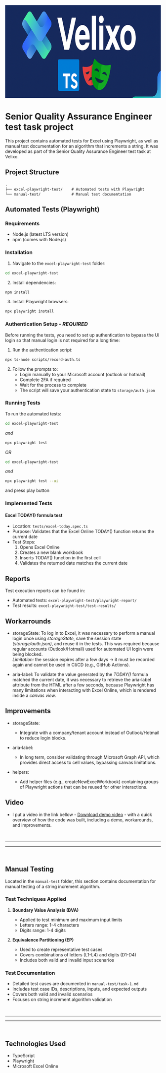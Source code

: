 <img src="excel-playwright-test/images/velixo-ts-pw.png" width="1000" height="300">

<br>

# Senior Quality Assurance Engineer test task project

This project contains automated tests for Excel using Playwright, as well as manual test documentation for an algorithm that increments a string.
It was developed as part of the Senior Quality Assurance Engineer test task at Velixo.

## Project Structure

```
.
├── excel-playwright-test/    # Automated tests with Playwright
└── manual-test/              # Manual test documentation
```

## Automated Tests (Playwright)

### Requirements
- Node.js (latest LTS version)
- npm (comes with Node.js)

### Installation

1. Navigate to the `excel-playwright-test` folder:
```bash
cd excel-playwright-test
```

2. Install dependencies:
```bash
npm install
```

3. Install Playwright browsers:
```bash
npx playwright install
```

### Authentication Setup - ***REQUIRED***

Before running the tests, you need to set up authentication to bypass the UI login so that manual login is not required for a long time:

1. Run the authentication script:
```bash
npx ts-node scripts/record-auth.ts
```

2. Follow the prompts to:
   - Login manually to your Microsoft account (outlook or hotmail)
   - Complete 2FA if required
   - Wait for the process to complete
   - The script will save your authentication state to `storage/auth.json`

### Running Tests

To run the automated tests:

```bash
cd excel-playwright-test
```
*and*
```bash
npx playwright test
```

*OR* 

```bash
cd excel-playwright-test
```
*and*
```bash
npx playwright test --ui 
``` 
and press play button

### Implemented Tests

#### Excel TODAY() formula test
- Location: `tests/excel-today.spec.ts`
- Purpose: Validates that the Excel Online TODAY() function returns the current date
- Test Steps:
  1. Opens Excel Online
  2. Creates a new blank workbook
  3. Inserts TODAY() function in the first cell
  4. Validates the returned date matches the current date

#### 

## Reports

Test execution reports can be found in:
- Automated tests: `excel-playwright-test/playwright-report/`
- Test results: `excel-playwright-test/test-results/`

## Workarrounds

- storageState: To log in to Excel, it was necessary to perform a manual login once using *storageState*, save the session state *(storage/auth.json)*, and reuse it in the tests. This was required because regular accounts (Outlook/Hotmail) used for automated UI login were being blocked.\
*Limitation:* the session expires after a few days → it must be recorded again and cannot be used in CI/CD (e.g., GitHub Actions).

- aria-label: To validate the value generated by the *TODAY()* formula matched the current date, it was necessary to retrieve the aria-label attribute from the HTML after a few seconds, because Playwright has many limitations when interacting with Excel Online, which is rendered inside a *canvas view*.

## Improvements 

- storageState:

  - Integrate with a company/tenant account instead of Outlook/Hotmail to reduce login blocks.

- aria-label:

  - In long term, consider validating through Microsoft Graph API, which provides direct access to cell values, bypassing canvas limitations.

- helpers:

  - Add helper files (e.g., createNewExcelWorkbook) containing groups of Playwright actions that can be reused for other interactions. 


## Video 

- I put a video in the link bellow - [Download demo video](https://drive.google.com/file/d/1hfK4fFU7kJnmdgPQ_7lw7Asc0xiGEenu/view?usp=sharing) - with a quick overview of how the code was built, including a demo, workarounds, and improvements.

<br>

---
---  

<br>

## Manual Testing

Located in the `manual-test` folder, this section contains documentation for manual testing of a string increment algorithm.

### Test Techniques Applied

1. **Boundary Value Analysis (BVA)**
   - Applied to test minimum and maximum input limits
   - Letters range: 1-4 characters
   - Digits range: 1-4 digits

2. **Equivalence Partitioning (EP)**
   - Used to create representative test cases
   - Covers combinations of letters (L1-L4) and digits (D1-D4)
   - Includes both valid and invalid input scenarios

### Test Documentation
- Detailed test cases are documented in `manual-test/task-1.md`
- Includes test case IDs, descriptions, inputs, and expected outputs
- Covers both valid and invalid scenarios
- Focuses on string increment algorithm validation

<br>

---
---  

<br>

## Technologies Used

- TypeScript
- Playwright
- Microsoft Excel Online
